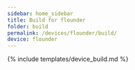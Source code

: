 ```yaml
---
sidebar: home_sidebar
title: Build for flounder
folder: build
permalink: /devices/flounder/build/
device: flounder
---
```

{% include templates/device_build.md %}
